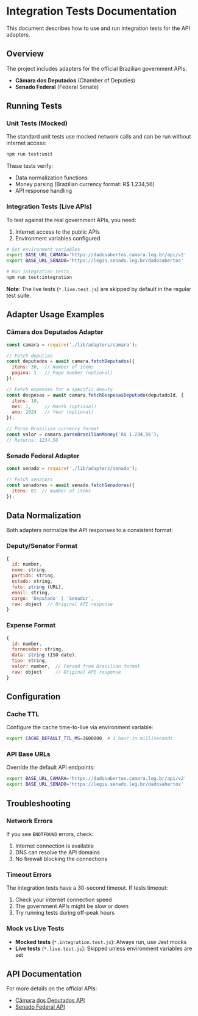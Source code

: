# Integration Tests Documentation

This document describes how to use and run integration tests for the API adapters.

## Overview

The project includes adapters for the official Brazilian government APIs:
- **Câmara dos Deputados** (Chamber of Deputies)
- **Senado Federal** (Federal Senate)

## Running Tests

### Unit Tests (Mocked)

The standard unit tests use mocked network calls and can be run without internet access:

```bash
npm run test:unit
```

These tests verify:
- Data normalization functions
- Money parsing (Brazilian currency format: R$ 1.234,56)
- API response handling

### Integration Tests (Live APIs)

To test against the real government APIs, you need:
1. Internet access to the public APIs
2. Environment variables configured

```bash
# Set environment variables
export BASE_URL_CAMARA='https://dadosabertos.camara.leg.br/api/v2'
export BASE_URL_SENADO='https://legis.senado.leg.br/dadosabertos'

# Run integration tests
npm run test:integration
```

**Note**: The live tests (`*.live.test.js`) are skipped by default in the regular test suite.

## Adapter Usage Examples

### Câmara dos Deputados Adapter

```javascript
const camara = require('./lib/adapters/camara');

// Fetch deputies
const deputados = await camara.fetchDeputados({ 
  itens: 30,  // Number of items
  pagina: 1   // Page number (optional)
});

// Fetch expenses for a specific deputy
const despesas = await camara.fetchDespesasDeputado(deputadoId, {
  itens: 10,
  mes: 1,     // Month (optional)
  ano: 2024   // Year (optional)
});

// Parse Brazilian currency format
const valor = camara.parseBrazilianMoney('R$ 1.234,56');
// Returns: 1234.56
```

### Senado Federal Adapter

```javascript
const senado = require('./lib/adapters/senado');

// Fetch senators
const senadores = await senado.fetchSenadores({
  itens: 81  // Number of items
});
```

## Data Normalization

Both adapters normalize the API responses to a consistent format:

### Deputy/Senator Format
```javascript
{
  id: number,
  nome: string,
  partido: string,
  estado: string,
  foto: string (URL),
  email: string,
  cargo: 'Deputado' | 'Senador',
  raw: object  // Original API response
}
```

### Expense Format
```javascript
{
  id: number,
  fornecedor: string,
  data: string (ISO date),
  tipo: string,
  valor: number,  // Parsed from Brazilian format
  raw: object     // Original API response
}
```

## Configuration

### Cache TTL

Configure the cache time-to-live via environment variable:

```bash
export CACHE_DEFAULT_TTL_MS=3600000  # 1 hour in milliseconds
```

### API Base URLs

Override the default API endpoints:

```bash
export BASE_URL_CAMARA='https://dadosabertos.camara.leg.br/api/v2'
export BASE_URL_SENADO='https://legis.senado.leg.br/dadosabertos'
```

## Troubleshooting

### Network Errors

If you see `ENOTFOUND` errors, check:
1. Internet connection is available
2. DNS can resolve the API domains
3. No firewall blocking the connections

### Timeout Errors

The integration tests have a 30-second timeout. If tests timeout:
1. Check your internet connection speed
2. The government APIs might be slow or down
3. Try running tests during off-peak hours

### Mock vs Live Tests

- **Mocked tests** (`*.integration.test.js`): Always run, use Jest mocks
- **Live tests** (`*.live.test.js`): Skipped unless environment variables are set

## API Documentation

For more details on the official APIs:

- [Câmara dos Deputados API](https://dadosabertos.camara.leg.br/swagger/api.html)
- [Senado Federal API](https://legis.senado.leg.br/dadosabertos/docs/)
